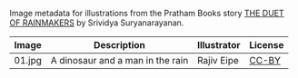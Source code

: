 Image metadata for illustrations from the Pratham Books story [THE DUET OF RAINMAKERS](https://storyweaver.org.in/stories/2415-the-duet-of-rainmakers) by Srividya Suryanarayanan.

Image | Description | Illustrator | License
----- | ----------- | ----------- | -------
01.jpg | A dinosaur and a man in the rain | Rajiv Eipe | [CC-BY](https://creativecommons.org/licenses/by/4.0/)

